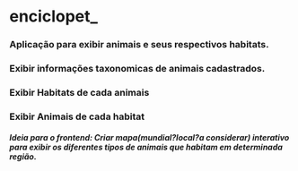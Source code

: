# enciclopet_
### Aplicação para exibir animais e seus respectivos habitats.
### Exibir informações taxonomicas de animais cadastrados.
### Exibir Habitats de cada animais
### Exibir Animais de cada habitat



##### Ideia para o frontend: Criar mapa(mundial?local?a considerar) interativo para exibir os diferentes tipos de animais que habitam em determinada região.
